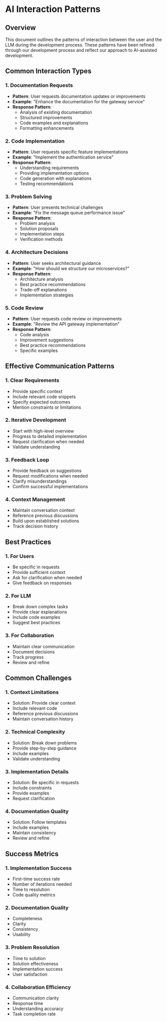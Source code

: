 # AI Interaction Patterns

## Overview
This document outlines the patterns of interaction between the user and the LLM during the development process. These patterns have been refined through our development process and reflect our approach to AI-assisted development.

## Common Interaction Types

### 1. Documentation Requests
- **Pattern**: User requests documentation updates or improvements
- **Example**: "Enhance the documentation for the gateway service"
- **Response Pattern**: 
  - Analysis of existing documentation
  - Structured improvements
  - Code examples and explanations
  - Formatting enhancements

### 2. Code Implementation
- **Pattern**: User requests specific feature implementations
- **Example**: "Implement the authentication service"
- **Response Pattern**:
  - Understanding requirements
  - Providing implementation options
  - Code generation with explanations
  - Testing recommendations

### 3. Problem Solving
- **Pattern**: User presents technical challenges
- **Example**: "Fix the message queue performance issue"
- **Response Pattern**:
  - Problem analysis
  - Solution proposals
  - Implementation steps
  - Verification methods

### 4. Architecture Decisions
- **Pattern**: User seeks architectural guidance
- **Example**: "How should we structure our microservices?"
- **Response Pattern**:
  - Architecture analysis
  - Best practice recommendations
  - Trade-off explanations
  - Implementation strategies

### 5. Code Review
- **Pattern**: User requests code review or improvements
- **Example**: "Review the API gateway implementation"
- **Response Pattern**:
  - Code analysis
  - Improvement suggestions
  - Best practice recommendations
  - Specific examples

## Effective Communication Patterns

### 1. Clear Requirements
- Provide specific context
- Include relevant code snippets
- Specify expected outcomes
- Mention constraints or limitations

### 2. Iterative Development
- Start with high-level overview
- Progress to detailed implementation
- Request clarification when needed
- Validate understanding

### 3. Feedback Loop
- Provide feedback on suggestions
- Request modifications when needed
- Clarify misunderstandings
- Confirm successful implementations

### 4. Context Management
- Maintain conversation context
- Reference previous discussions
- Build upon established solutions
- Track decision history

## Best Practices

### 1. For Users
- Be specific in requests
- Provide sufficient context
- Ask for clarification when needed
- Give feedback on responses

### 2. For LLM
- Break down complex tasks
- Provide clear explanations
- Include code examples
- Suggest best practices

### 3. For Collaboration
- Maintain clear communication
- Document decisions
- Track progress
- Review and refine

## Common Challenges

### 1. Context Limitations
- Solution: Provide clear context
- Include relevant code
- Reference previous discussions
- Maintain conversation history

### 2. Technical Complexity
- Solution: Break down problems
- Provide step-by-step guidance
- Include examples
- Validate understanding

### 3. Implementation Details
- Solution: Be specific in requests
- Include constraints
- Provide examples
- Request clarification

### 4. Documentation Quality
- Solution: Follow templates
- Include examples
- Maintain consistency
- Review and refine

## Success Metrics

### 1. Implementation Success
- First-time success rate
- Number of iterations needed
- Time to resolution
- Code quality metrics

### 2. Documentation Quality
- Completeness
- Clarity
- Consistency
- Usability

### 3. Problem Resolution
- Time to solution
- Solution effectiveness
- Implementation success
- User satisfaction

### 4. Collaboration Efficiency
- Communication clarity
- Response time
- Understanding accuracy
- Task completion rate 